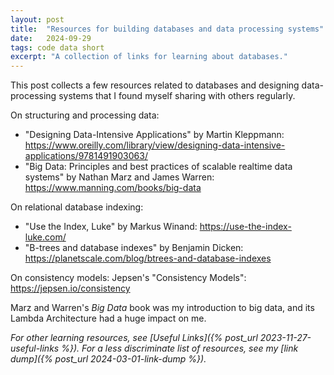 ```yaml
---
layout: post
title:  "Resources for building databases and data processing systems"
date:   2024-09-29
tags: code data short
excerpt: "A collection of links for learning about databases."
---
```


This post collects a few resources related to databases and designing data-processing systems that I found myself sharing with others regularly.

On structuring and processing data:
 - "Designing Data-Intensive Applications" by Martin Kleppmann: <https://www.oreilly.com/library/view/designing-data-intensive-applications/9781491903063/>
 - "Big Data: Principles and best practices of scalable realtime data systems" by Nathan Marz and James Warren: <https://www.manning.com/books/big-data>

On relational database indexing:
 - "Use the Index, Luke" by Markus Winand: <https://use-the-index-luke.com/>
 - "B-trees and database indexes" by Benjamin Dicken: <https://planetscale.com/blog/btrees-and-database-indexes>

On consistency models: Jepsen's "Consistency Models": <https://jepsen.io/consistency>

Marz and Warren's _Big Data_ book was my introduction to big data, and its Lambda Architecture had a huge impact on me.

_For other learning resources, see [Useful Links]({% post_url 2023-11-27-useful-links %}). For a less discriminate list of resources, see my [link dump]({% post_url 2024-03-01-link-dump %})._
